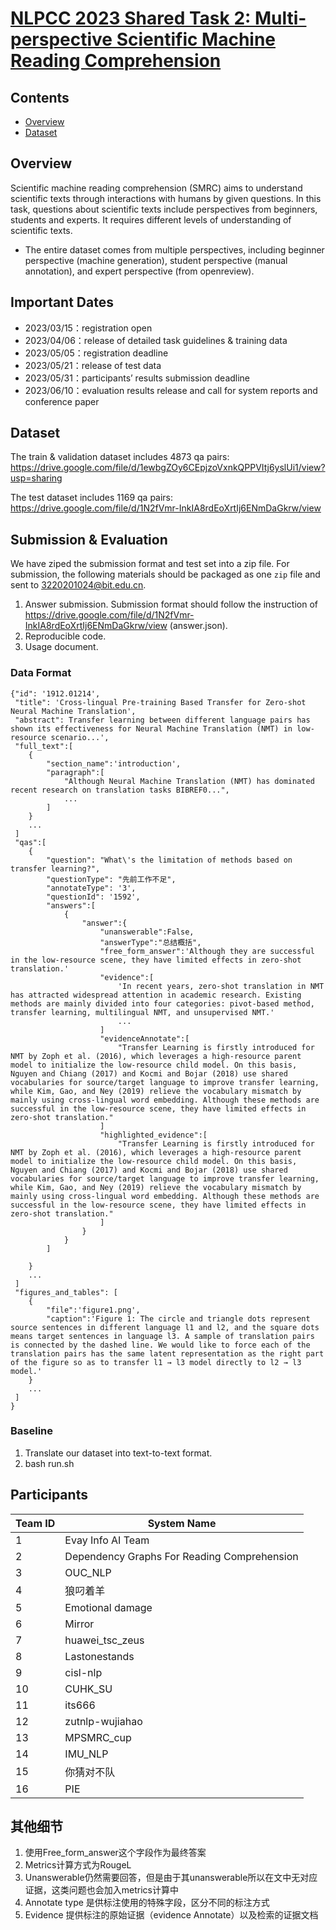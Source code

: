# [NLPCC 2023 Shared Task 2: Multi-perspective Scientific Machine Reading Comprehension](http://tcci.ccf.org.cn/conference/2023/cfpt.php)

## Contents

- [Overview](#overview)
- [Dataset](#dataset)

## Overview

Scientific machine reading comprehension (SMRC) aims to understand scientific texts through interactions with humans by given questions. In this task, questions about scientific texts include perspectives from beginners, students and experts. It requires different levels of understanding of scientific texts. 
- The entire dataset comes from multiple perspectives, including beginner perspective (machine generation), student perspective (manual annotation), and expert perspective (from openreview).

## Important Dates

- 2023/03/15：registration open
- 2023/04/06：release of detailed task guidelines & training data
- 2023/05/05：registration deadline
- 2023/05/21：release of test data
- 2023/05/31：participants’ results submission deadline
- 2023/06/10：evaluation results release and call for system reports and conference paper

## Dataset

<!-- The data is available [here]().  -->
The train & validation dataset includes 4873 qa pairs: https://drive.google.com/file/d/1ewbgZOy6CEpjzoVxnkQPPVItj6yslUi1/view?usp=sharing 

The test dataset includes 1169 qa pairs: 
https://drive.google.com/file/d/1N2fVmr-InkIA8rdEoXrtIj6ENmDaGkrw/view
## Submission & Evaluation
We have ziped the submission format and test set into a zip file.
For submission, the following materials should be packaged as one `zip` file and sent to 3220201024@bit.edu.cn.

1. Answer submission. Submission format should follow the instruction of https://drive.google.com/file/d/1N2fVmr-InkIA8rdEoXrtIj6ENmDaGkrw/view (answer.json).
2. Reproducible code.
3. Usage document.

### Data Format

    {"id": '1912.01214', 
     "title": 'Cross-lingual Pre-training Based Transfer for Zero-shot Neural Machine Translation', 
     "abstract": Transfer learning between different language pairs has shown its effectiveness for Neural Machine Translation (NMT) in low-resource scenario...',  
     "full_text":[
        {
            "section_name":'introduction',
            "paragraph":[
                "Although Neural Machine Translation (NMT) has dominated recent research on translation tasks BIBREF0...",
                ...
            ]
        }
        ...
     ]
     "qas":[
        {
            "question": "What\'s the limitation of methods based on transfer learning?",
            "questionType": "先前工作不足",
            "annotateType": '3',
            "questionId": '1592',
            "answers":[
                {
                    "answer":{
                        "unanswerable":False,
                        "answerType":"总结概括",
                        "free_form_answer":'Although they are successful in the low-resource scene, they have limited effects in zero-shot translation.'
                        "evidence":[
                            'In recent years, zero-shot translation in NMT has attracted widespread attention in academic research. Existing methods are mainly divided into four categories: pivot-based method, transfer learning, multilingual NMT, and unsupervised NMT.'
                            ...
                        ]
                        "evidenceAnnotate":[
                            "Transfer Learning is firstly introduced for NMT by Zoph et al. (2016), which leverages a high-resource parent model to initialize the low-resource child model. On this basis, Nguyen and Chiang (2017) and Kocmi and Bojar (2018) use shared vocabularies for source/target language to improve transfer learning, while Kim, Gao, and Ney (2019) relieve the vocabulary mismatch by mainly using cross-lingual word embedding. Although these methods are successful in the low-resource scene, they have limited effects in zero-shot translation."
                        ]
                        "highlighted_evidence":[
                            "Transfer Learning is firstly introduced for NMT by Zoph et al. (2016), which leverages a high-resource parent model to initialize the low-resource child model. On this basis, Nguyen and Chiang (2017) and Kocmi and Bojar (2018) use shared vocabularies for source/target language to improve transfer learning, while Kim, Gao, and Ney (2019) relieve the vocabulary mismatch by mainly using cross-lingual word embedding. Although these methods are successful in the low-resource scene, they have limited effects in zero-shot translation."
                        ]
                    }
                }
            ]

        }
        ...
     ]
     "figures_and_tables": [
        {
            "file":'figure1.png',
            "caption":'Figure 1: The circle and triangle dots represent source sentences in different language l1 and l2, and the square dots means target sentences in language l3. A sample of translation pairs is connected by the dashed line. We would like to force each of the translation pairs has the same latent representation as the right part of the figure so as to transfer l1 → l3 model directly to l2 → l3 model.'
        }
        ...
     ]
    }


### Baseline

1. Translate our dataset into text-to-text format.
2. bash run.sh


## Participants

| Team ID | System Name        |
| ------- | ------------------ |
| 1       | Evay Info AI Team  |
| 2       | Dependency Graphs For Reading Comprehension |
| 3       | OUC_NLP |
| 4       | 狼叼着羊 |
| 5       | Emotional damage |
| 6       | Mirror |
| 7       | huawei_tsc_zeus |
| 8       | Lastonestands |
| 9       | cisl-nlp |
| 10       | CUHK_SU |
| 11       | its666 |
| 12       | zutnlp-wujiahao |
| 13       | MPSMRC_cup |
| 14       | IMU_NLP |
| 15       | 你猜对不队 |
| 16       | PIE |


## 其他细节
1. 使用Free_form_answer这个字段作为最终答案
2. Metrics计算方式为RougeL
3. Unanswerable仍然需要回答，但是由于其unanswerable所以在文中无对应证据，这类问题也会加入metrics计算中
4. Annotate type 是供标注使用的特殊字段，区分不同的标注方式
5. Evidence 提供标注的原始证据（evidence Annotate）以及检索的证据文档
